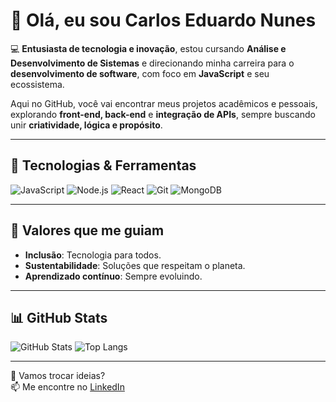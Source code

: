 # 👋 Olá, eu sou Carlos Eduardo Nunes  

💻 **Entusiasta de tecnologia e inovação**, estou cursando **Análise e Desenvolvimento de Sistemas** e direcionando minha carreira para o **desenvolvimento de software**, com foco em **JavaScript** e seu ecossistema.  

Aqui no GitHub, você vai encontrar meus projetos acadêmicos e pessoais, explorando **front-end, back-end** e **integração de APIs**, sempre buscando unir **criatividade, lógica e propósito**.

---

## 🚀 Tecnologias & Ferramentas
![JavaScript](https://img.shields.io/badge/JavaScript-F7DF1E?logo=javascript&logoColor=000&style=for-the-badge)
![Node.js](https://img.shields.io/badge/Node.js-339933?logo=node.js&logoColor=fff&style=for-the-badge)
![React](https://img.shields.io/badge/React-61DAFB?logo=react&logoColor=000&style=for-the-badge)
![Git](https://img.shields.io/badge/Git-F05032?logo=git&logoColor=fff&style=for-the-badge)
![MongoDB](https://img.shields.io/badge/MongoDB-47A248?logo=mongodb&logoColor=fff&style=for-the-badge)

---

## 📌 Valores que me guiam
- **Inclusão**: Tecnologia para todos.
- **Sustentabilidade**: Soluções que respeitam o planeta.
- **Aprendizado contínuo**: Sempre evoluindo.

---

## 📊 GitHub Stats
![GitHub Stats](https://github-readme-stats.vercel.app/api?username=CarlosENunes93&show_icons=true&theme=radical)
![Top Langs](https://github-readme-stats.vercel.app/api/top-langs/?username=CarlosENunes93&layout=compact&theme=radical)

---

💬 Vamos trocar ideias?  
📫 Me encontre no [LinkedIn](https://www.linkedin.com/in/CarlosENunes93)  
